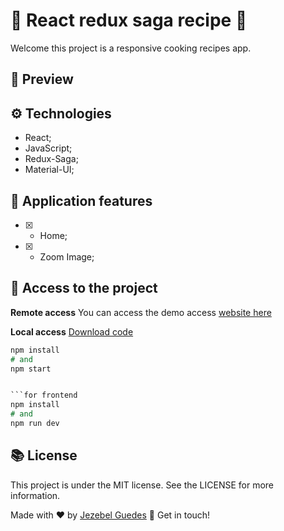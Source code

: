 # 🍝 React redux saga recipe 🥗

Welcome this project is a responsive cooking recipes app.


##  👀 Preview


## ⚙️ Technologies
- React;
- JavaScript;
- Redux-Saga;
- Material-UI;


## 🎯 Application features
  - [x] - Home;
  - [x] - Zoom Image;


  ## 📂  Access to the project

 **Remote access**
You can access the demo access [website here](https://react-redux-saga-recipe.vercel.app/)

 **Local access**
[Download code](https://github.com/Jezebel1990/react-redux-saga-recipe.git)

```for backend 
npm install
# and 
npm start


```for frontend
npm install
# and 
npm run dev
```



##  📚 License
This project is under the MIT license. See the LICENSE for more information.

Made with ♥ by [Jezebel Guedes](https://www.linkedin.com/in/jezebel-guedes/) 👋 Get in touch!

